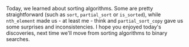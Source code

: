 
Today, we learned about sorting algorithms. Some are pretty straightforward (such as `sort`, `partial_sort` or `is_sorted`), while `nth_element` made us - at least me - think and `partial_sort_copy` gave us some surprises and inconsistencies. I hope you enjoyed today's discoveries, next time we'll move from sorting algorithms to binary searches.